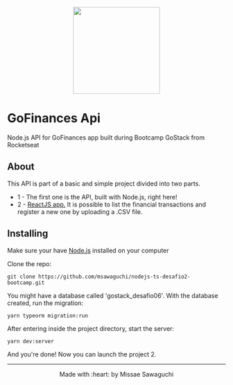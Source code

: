 <p align="center">
  <img width="200" src="http://sawastudio.me/fi44/gostack.png">
</p>

# GoFinances Api
Node.js API for GoFinances app built during Bootcamp GoStack from Rocketseat

<div >
    <h2> About </h2>
    
This API is part of a basic and simple project divided into two parts. 
<ul>
<li>1 - The first one is the API, built with Node.js, right here!</li>
<li>2 - <a href=https://github.com/msawaguchi/GoFinances_frontend">ReactJS app.</a> It is possible to list the financial transactions and register a new one by uploading a .CSV file.</li>
<ul>
</div>

<div >
    <h2> Installing </h2>
 <p>Make sure your have <a href="https://nodejs.org/en/download/">Node.js</a> installed on your computer</p>   
<p>Clone the repo:</p>

`git clone https://github.com/msawaguchi/nodejs-ts-desafio2-bootcamp.git`

<p>You might have a database called 'gostack_desafio06'. With the database created, run the migration:</p>

`yarn typeorm migration:run`

After entering inside the project directory, start the server:

`yarn dev:server`

And you're done! Now you can launch the project 2.

</div>
<footer>
    <hr></hr>
<p align="center">
Made with :heart: by Missae Sawaguchi
</p>
</footer>
